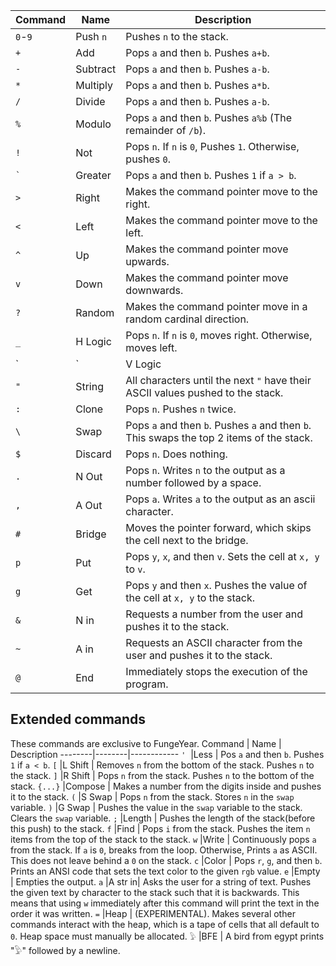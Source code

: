  Command |  Name  | Description
---------|--------|------------
`0`-`9`  |Push `n`| Pushes `n` to the stack.
`+`      |Add     | Pops `a` and then `b`. Pushes `a+b`.
`-`      |Subtract| Pops `a` and then `b`. Pushes `a-b`.
`*`      |Multiply| Pops `a` and then `b`. Pushes `a*b`.
`/`      |Divide  | Pops `a` and then `b`. Pushes `a-b`.
`%`      |Modulo  | Pops `a` and then `b`. Pushes `a%b` (The remainder of `/b`).
`!`      |Not     | Pops `n`. If `n` is `0`, Pushes `1`. Otherwise, pushes `0`.
`` ` ``  |Greater | Pops `a` and then `b`. Pushes `1` if `a > b`.
`>`      |Right   | Makes the command pointer move to the right.
`<`      |Left    | Makes the command pointer move to the left.
`^`      |Up      | Makes the command pointer move upwards.
`v`      |Down    | Makes the command pointer move downwards.
`?`      |Random  | Makes the command pointer move in a random cardinal direction.
`_`      |H Logic | Pops `n`. If `n` is `0`, moves right. Otherwise, moves left.
`|`      |V Logic | Pops `n`. If `n` is `0`, moves up. Otherwise, moves down.
`"`      |String  | All characters until the next `"` have their ASCII values pushed to the stack.
`:`      |Clone   | Pops `n`. Pushes `n` twice.
`\`      |Swap    | Pops `a` and then `b`. Pushes `a` and then `b`. This swaps the top 2 items of the stack.
`$`      |Discard | Pops `n`. Does nothing.
`.`      |N Out   | Pops `n`. Writes `n` to the output as a number followed by a space.
`,`      |A Out   | Pops `a`. Writes `a` to the output as an ascii character.
`#`      |Bridge  | Moves the pointer forward, which skips the cell next to the bridge.
`p`      |Put     | Pops `y`, `x`, and then `v`. Sets the cell at `x, y` to `v`.
`g`      |Get     | Pops `y` and then `x`. Pushes the value of the cell at `x, y` to the stack.
`&`      |N in    | Requests a number from the user and pushes it to the stack.
`~`      |A in    | Requests an ASCII character from the user and pushes it to the stack.
`@`      |End     | Immediately stops the execution of the program.

## Extended commands
These commands are exclusive to FungeYear.
Command |  Name  | Description
--------|--------|------------
`'`     |Less    | Pos `a` and then `b`. Pushes `1` if `a < b`.
`[`     |L Shift | Removes `n` from the bottom of the stack. Pushes `n` to the stack.
`]`     |R Shift | Pops `n` from the stack. Pushes `n` to the bottom of the stack.
`{...}` |Compose | Makes a number from the digits inside and pushes it to the stack.
`(`     |S Swap  | Pops `n` from the stack. Stores `n` in the `swap` variable.
`)`     |G Swap  | Pushes the value in the `swap` variable to the stack. Clears the `swap` variable.
`;`     |Length  | Pushes the length of the stack(before this push) to the stack.
`f`     |Find    | Pops `i` from the stack. Pushes the item `n` items from the top of the stack to the stack.
`w`     |Write   | Continuously pops `a` from the stack. If `a` is `0`, breaks from the loop. Otherwise, Prints `a` as ASCII. This does not leave behind a `0` on the stack.
`c`     |Color   | Pops `r`, `g`, and then `b`. Prints an ANSI code that sets the text color to the given `rgb` value.
`e`     |Empty   | Empties the output.
`a`     |A str in| Asks the user for a string of text. Pushes the given text by character to the stack such that it is backwards. This means that using `w` immediately after this command will print the text in the order it was written.
`=`     |Heap    | (EXPERIMENTAL). Makes several other commands interact with the heap, which is a tape of cells that all default to `0`. Heap space must manually be allocated.
`𓅱`     |BFE     | A bird from egypt prints "𓅱" followed by a newline.